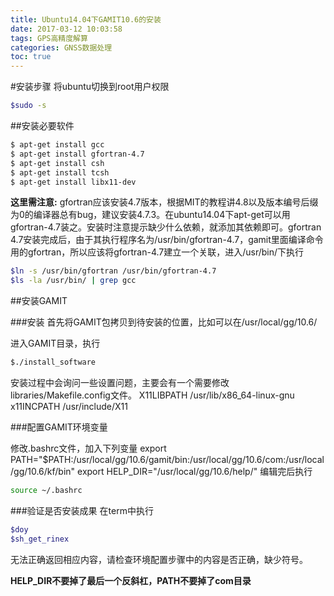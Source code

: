 ```yaml
---
title: Ubuntu14.04下GAMIT10.6的安装
date: 2017-03-12 10:03:58
tags: GPS高精度解算
categories: GNSS数据处理
toc: true
---
```


#安装步骤
将ubuntu切换到root用户权限
```bash
$sudo -s
```

##安装必要软件

```bash
$ apt-get install gcc
$ apt-get install gfortran-4.7
$ apt-get install csh
$ apt-get install tcsh
$ apt-get install libx11-dev
```

**这里需注意:**
 gfortran应该安装4.7版本，根据MIT的教程讲4.8以及版本编号后缀为0的编译器总有bug，建议安装4.7.3。在ubuntu14.04下apt-get可以用gfortran-4.7装之。安装时注意提示缺少什么依赖，就添加其依赖即可。gfortran 4.7安装完成后，由于其执行程序名为/usr/bin/gfortran-4.7，gamit里面编译命令用的gfortran，所以应该将gfortran-4.7建立一个关联，进入/usr/bin/下执行

```bash
$ln -s /usr/bin/gfortran /usr/bin/gfortran-4.7
$ls -la /usr/bin/ | grep gcc 
```

##安装GAMIT

###安装
首先将GAMIT包拷贝到待安装的位置，比如可以在/usr/local/gg/10.6/

进入GAMIT目录，执行

```bash
$./install_software

```

安装过程中会询问一些设置问题，主要会有一个需要修改libraries/Makefile.config文件。
    X11LIBPATH /usr/lib/x86_64-linux-gnu
    x11INCPATH /usr/include/X11

###配置GAMIT环境变量

修改.bashrc文件，加入下列变量
	export PATH="$PATH:/usr/local/gg/10.6/gamit/bin:/usr/local/gg/10.6/com:/usr/local/gg/10.6/kf/bin"
	export HELP_DIR="/usr/local/gg/10.6/help/"
编辑完后执行

```bash
source ~/.bashrc
```

###验证是否安装成果
在term中执行
```bash
$doy
$sh_get_rinex
```
无法正确返回相应内容，请检查环境配置步骤中的内容是否正确，缺少符号。

**HELP_DIR不要掉了最后一个反斜杠，PATH不要掉了com目录**